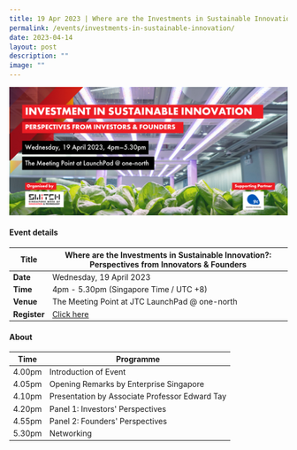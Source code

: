 ```yaml
---
title: 19 Apr 2023 | Where are the Investments in Sustainable Innovation?
permalink: /events/investments-in-sustainable-innovation/
date: 2023-04-14
layout: post
description: ""
image: ""
---
```

![](/images/2023/202304_event%20investments%20in%20sustainable%20innovation.png)

#### Event details


| **Title** | Where are the Investments in Sustainable Innovation?: Perspectives from Innovators & Founders|
| -------- | -------- |
|**Date** | Wednesday, 19 April 2023 
| **Time**    | 4pm - 5.30pm (Singapore Time / UTC +8) |
|**Venue** | The Meeting Point at JTC LaunchPad @ one-north
| **Register** |   [Click here](https://www.eventbrite.com/e/investment-in-sustainable-innovation-perspectives-from-investors-founder-tickets-606897927037) |

#### About




| Time | Programme | 
| -------- | --------- | 
| 4.00pm | Introduction of Event| 
| 4.05pm | Opening Remarks by Enterprise Singapore
| 4.10pm | Presentation by Associate Professor Edward Tay
| 4.20pm | Panel 1: Investors' Perspectives
| 4.55pm | Panel 2: Founders' Perspectives
| 5.30pm | Networking